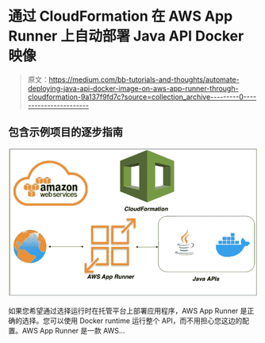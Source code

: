 # 通过 CloudFormation 在 AWS App Runner 上自动部署 Java API Docker 映像

> 原文：<https://medium.com/bb-tutorials-and-thoughts/automate-deploying-java-api-docker-image-on-aws-app-runner-through-cloudformation-9a137f9fd7c?source=collection_archive---------0----------------------->

## 包含示例项目的逐步指南

![](img/1e3c94a9e60f0305f9d6136b1db0f899.png)

如果您希望通过选择运行时在托管平台上部署应用程序，AWS App Runner 是正确的选择。您可以使用 Docker runtime 运行整个 API，而不用担心您这边的配置。AWS App Runner 是一款 AWS…